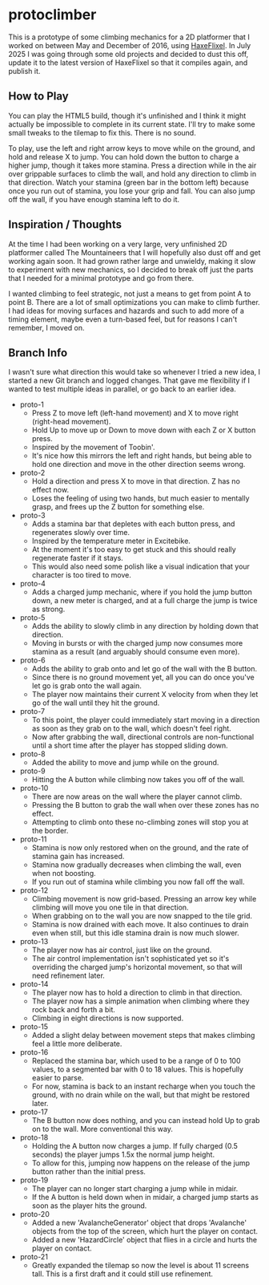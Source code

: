 # protoclimber

This is a prototype of some climbing mechanics for a 2D platformer that I
worked on between May and December of 2016, using
[HaxeFlixel](https://haxeflixel.com/). In July 2025 I was going through some
old projects and decided to dust this off, update it to the latest version of
HaxeFlixel so that it compiles again, and publish it.

## How to Play

You can play the HTML5 build, though it's unfinished and I think it might
actually be impossible to complete in its current state. I'll try to make some
small tweaks to the tilemap to fix this. There is no sound.

To play, use the left and right arrow keys to move while on the ground, and
hold and release X to jump. You can hold down the button to charge a higher
jump, though it takes more stamina. Press a direction while in the air over
grippable surfaces to climb the wall, and hold any direction to climb in that
direction. Watch your stamina (green bar in the bottom left) because once you
run out of stamina, you lose your grip and fall. You can also jump off the
wall, if you have enough stamina left to do it.

## Inspiration / Thoughts

At the time I had been working on a very large, very unfinished 2D platformer
called The Mountaineers that I will hopefully also dust off and get working
again soon. It had grown rather large and unwieldy, making it slow to
experiment with new mechanics, so I decided to break off just the parts that I
needed for a minimal prototype and go from there.

I wanted climbing to feel strategic, not just a means to get from point A to
point B. There are a lot of small optimizations you can make to climb further.
I had ideas for moving surfaces and hazards and such to add more of a timing
element, maybe even a turn-based feel, but for reasons I can't remember, I
moved on.

## Branch Info

I wasn't sure what direction this would take so whenever I tried a new idea, I
started a new Git branch and logged changes. That gave me flexibility if I
wanted to test multiple ideas in parallel, or go back to an earlier idea.

- proto-1
  - Press Z to move left (left-hand movement) and X to move right (right-head
  movement).
  - Hold Up to move up or Down to move down with each Z or X button press.
  - Inspired by the movement of Toobin'.
  - It's nice how this mirrors the left and right hands, but being able to hold
  one direction and move in the other direction seems wrong.
- proto-2
  - Hold a direction and press X to move in that direction. Z has no effect
  now.
  - Loses the feeling of using two hands, but much easier to mentally grasp,
  and frees up the Z button for something else.
- proto-3
  - Adds a stamina bar that depletes with each button press, and regenerates
  slowly over time.
  - Inspired by the temperature meter in Excitebike.
  - At the moment it's too easy to get stuck and this should really regenerate
  faster if it stays.
  - This would also need some polish like a visual indication that your
  character is too tired to move.
- proto-4
  - Adds a charged jump mechanic, where if you hold the jump button down, a new
  meter is charged, and at a full charge the jump is twice as strong.
- proto-5
  - Adds the ability to slowly climb in any direction by holding down that
  direction.
  - Moving in bursts or with the charged jump now consumes more stamina as a
  result (and arguably should consume even more).
- proto-6
  - Adds the ability to grab onto and let go of the wall with the B button.
  - Since there is no ground movement yet, all you can do once you've let go is
  grab onto the wall again.
  - The player now maintains their current X velocity from when they let go of
  the wall until they hit the ground.
- proto-7
  - To this point, the player could immediately start moving in a direction as
  soon as they grab on to the wall, which doesn't feel right.
  - Now after grabbing the wall, directional controls are non-functional until
  a short time after the player has stopped sliding down.
- proto-8
  - Added the ability to move and jump while on the ground.
- proto-9
  - Hitting the A button while climbing now takes you off of the wall.
- proto-10
  - There are now areas on the wall where the player cannot climb.
  - Pressing the B button to grab the wall when over these zones has no effect.
  - Attempting to climb onto these no-climbing zones will stop you at the
  border.
- proto-11
  - Stamina is now only restored when on the ground, and the rate of stamina
  gain has increased.
  - Stamina now gradually decreases when climbing the wall, even when not
  boosting.
  - If you run out of stamina while climbing you now fall off the wall.
- proto-12
  - Climbing movement is now grid-based. Pressing an arrow key while climbing
  will move you one tile in that direction.
  - When grabbing on to the wall you are now snapped to the tile grid.
  - Stamina is now drained with each move. It also continues to drain even when
  still, but this idle stamina drain is now much slower.
- proto-13
  - The player now has air control, just like on the ground.
  - The air control implementation isn't sophisticated yet so it's overriding
  the charged jump's horizontal movement, so that will need refinement later.
- proto-14
  - The player now has to hold a direction to climb in that direction.
  - The player now has a simple animation when climbing where they rock back
  and forth a bit.
  - Climbing in eight directions is now supported.
- proto-15
  - Added a slight delay between movement steps that makes climbing feel a
  little more deliberate.
- proto-16
  - Replaced the stamina bar, which used to be a range of 0 to 100 values, to a
  segmented bar with 0 to 18 values. This is hopefully easier to parse.
  - For now, stamina is back to an instant recharge when you touch the ground,
  with no drain while on the wall, but that might be restored later.
- proto-17
  - The B button now does nothing, and you can instead hold Up to grab on to
  the wall. More conventional this way.
- proto-18
  - Holding the A button now charges a jump. If fully charged (0.5 seconds) the
  player jumps 1.5x the normal jump height.
  - To allow for this, jumping now happens on the release of the jump button
  rather than the initial press.
- proto-19
  - The player can no longer start charging a jump while in midair.
  - If the A button is held down when in midair, a charged jump starts as soon
  as the player hits the ground.
- proto-20
  - Added a new 'AvalancheGenerator' object that drops 'Avalanche' objects from
  the top of the screen, which hurt the player on contact.
  - Added a new 'HazardCircle' object that flies in a circle and hurts the
  player on contact.
- proto-21
  - Greatly expanded the tilemap so now the level is about 11 screens tall.
  This is a first draft and it could still use refinement.
